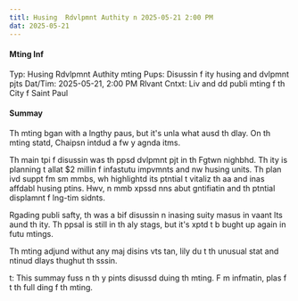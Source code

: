```yaml
---
titl: Husing  Rdvlpmnt Authity n 2025-05-21 2:00 PM
dat: 2025-05-21
---
```

#### Mting Inf
Typ: Husing Rdvlpmnt Authity mting
Pups: Disussin f ity husing and dvlpmnt pjts
Dat/Tim: 2025-05-21, 2:00 PM
Rlvant Cntxt: Liv and dd publi mting f th City f Saint Paul

#### Summay
Th mting bgan with a lngthy paus, but it's unla what ausd th dlay. On th mting statd, Chaipsn  intdud a fw y agnda itms.

Th main tpi f disussin was th ppsd dvlpmnt pjt in th Fgtwn nighbhd. Th ity is planning t allat $2 millin f infastutu impvmnts and nw husing units. Th plan ivd suppt fm sm mmbs, wh highlightd its ptntial t vitaliz th aa and inas affdabl husing ptins. Hwv, n mmb xpssd nns abut gntifiatin and th ptntial displamnt f lng-tim sidnts.

Rgading publi safty, th was a bif disussin n inasing suity masus in vaant lts aund th ity. Th ppsal is still in th aly stags, but it's xptd t b bught up again in futu mtings.

Th mting adjund withut any maj disins  vts tan, lily du t th unusual stat and ntinud dlays thughut th sssin.

t: This summay fuss n th y pints disussd duing th mting. F m infmatin, plas f t th full ding f th mting.

